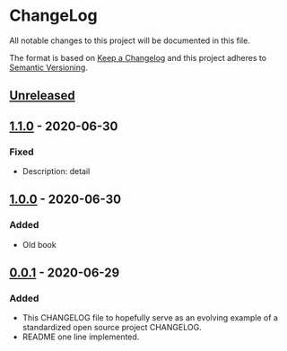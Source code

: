 # ChangeLog
All notable changes to this project will be documented in this file.

The format is based on [Keep a Changelog](http://keepachangelog.com/en/1.0.0/)
and this project adheres to [Semantic Versioning](http://semver.org/spec/v2.0.0.html).

## [Unreleased]

## [1.1.0] - 2020-06-30
### Fixed
- Description: detail

## [1.0.0] - 2020-06-30
### Added
- Old book

## [0.0.1] - 2020-06-29
### Added
- This CHANGELOG file to hopefully serve as an evolving example of a standardized open source project CHANGELOG.
- README one line implemented.

[Unreleased]: https://github.com/My-Novel-Management/sn-vanishing-cat/compare/v1.1.0...HEAD
[1.1.0]: https://github.com/My-Novel-Management/sn-vanishing-cat/releases/v1.1.0
[1.0.0]: https://github.com/My-Novel-Management/sn-vanishing-cat/releases/v1.0.0
[0.0.1]: https://github.com/My-Novel-Management/sn-vanishing-cat/releases/v0.0.1
